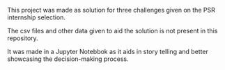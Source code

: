 This project was made as solution for three challenges given on the PSR internship selection.

The csv files and other data given to aid the solution is not present in this repository.

It was made in a Jupyter Notebbok as it aids in story telling and better showcasing the decision-making process.
